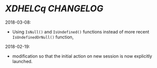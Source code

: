 # *XDHELCq* *CHANGELOG*

2018-03-08:

- Using `IsNull()` and `IsUndefined()` functions instead of more recent `IsUndefinedOrNull()` function,

2018-02-19:

- modification so that the initial action on new session is now explicitly launched.